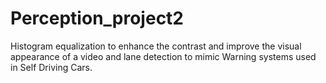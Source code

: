 # Perception_project2
Histogram equalization to enhance the contrast and improve the visual appearance of a video and lane detection to mimic Warning systems used in Self Driving Cars. 
